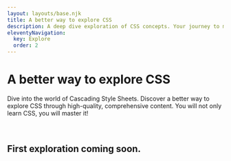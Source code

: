 ```yaml
---
layout: layouts/base.njk
title: A better way to explore CSS
description: A deep dive exploration of CSS concepts. Your journey to master CSS starts here!
eleventyNavigation:
  key: Explore
  order: 2
---
```


<h1>A better way to explore CSS</h1>


Dive into the world of Cascading Style Sheets. Discover a better way to explore CSS through high-quality, comprehensive content. You will not only learn CSS, you will master it!


<br>
<br>

<strong style="font-size: 1.5em;">First exploration coming soon.</strong>
